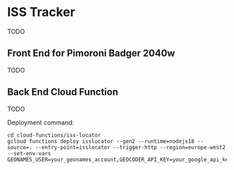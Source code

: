 # ISS Tracker

TODO

## Front End for Pimoroni Badger 2040w

TODO

## Back End Cloud Function

TODO

Deployment command:

```
cd cloud-functions/iss-locator
gcloud functions deploy isslocator --gen2 --runtime=nodejs18 --source=. --entry-point=isslocator --trigger-http --region=europe-west2 --set-env-vars GEONAMES_USER=your_geonames_account,GEOCODER_API_KEY=your_google_api_key,CLIENT_PASSPHRASES="valid_passphrase_1|valid_passphrase_2|valid_passphrase_n"
```